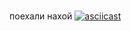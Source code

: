 <br>поехали нахой
[![asciicast](https://asciinema.org/a/nCK63MA18ZXm9HAL7NkUlCf4Y.svg)](https://asciinema.org/a/nCK63MA18ZXm9HAL7NkUlCf4Y)